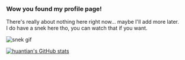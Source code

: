 ### Wow you found my profile page!

There's really about nothing here right now... maybe I'll add more later.\
I do have a snek here tho, you can watch that if you want.

![snek gif](https://github.com/huantianad/huantianad/blob/output/github-contribution-grid-snake.svg)

[![huantian's GitHub stats](https://github-readme-stats.vercel.app/api?username=huantianad)](https://github.com/anuraghazra/github-readme-stats)

